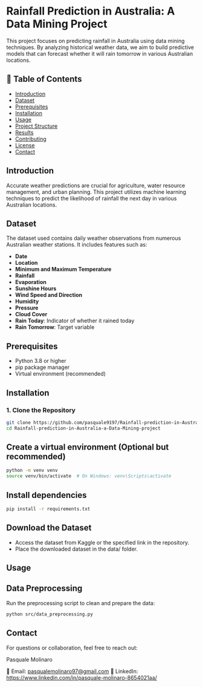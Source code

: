 # Rainfall Prediction in Australia: A Data Mining Project

This project focuses on predicting rainfall in Australia using data mining techniques. By analyzing historical weather data, we aim to build predictive models that can forecast whether it will rain tomorrow in various Australian locations.

## 📖 Table of Contents

- [Introduction](#introduction)
- [Dataset](#dataset)
- [Prerequisites](#prerequisites)
- [Installation](#installation)
- [Usage](#usage)
- [Project Structure](#project-structure)
- [Results](#results)
- [Contributing](#contributing)
- [License](#license)
- [Contact](#contact)

## Introduction

Accurate weather predictions are crucial for agriculture, water resource management, and urban planning. This project utilizes machine learning techniques to predict the likelihood of rainfall the next day in various Australian locations.

## Dataset

The dataset used contains daily weather observations from numerous Australian weather stations. It includes features such as:

- **Date**
- **Location**
- **Minimum and Maximum Temperature**
- **Rainfall**
- **Evaporation**
- **Sunshine Hours**
- **Wind Speed and Direction**
- **Humidity**
- **Pressure**
- **Cloud Cover**
- **Rain Today**: Indicator of whether it rained today
- **Rain Tomorrow**: Target variable

## Prerequisites

- Python 3.8 or higher
- pip package manager
- Virtual environment (recommended)

## Installation

### 1. Clone the Repository

```bash
git clone https://github.com/pasquale9197/Rainfall-prediction-in-Australia-a-Data-Mining-project.git
cd Rainfall-prediction-in-Australia-a-Data-Mining-project
```

## Create a virtual environment (Optional but recommended)
```bash
python -m venv venv
source venv/bin/activate  # On Windows: venv\Scripts\activate
```

## Install dependencies
```bash
pip install -r requirements.txt
```

## Download the Dataset
* Access the dataset from Kaggle or the specified link in the repository.
* Place the downloaded dataset in the data/ folder.


## Usage
## Data Preprocessing
Run the preprocessing script to clean and prepare the data:
```bash
python src/data_preprocessing.py
```

## Contact
For questions or collaboration, feel free to reach out:

Pasquale Molinaro

📩 Email: pasqualemolinaro97@gmail.com
🔗 LinkedIn: https://www.linkedin.com/in/pasquale-molinaro-8654021aa/
